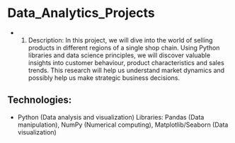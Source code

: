 # Data_Analytics_Projects
- 1. Description:
In this project, we will dive into the world of selling products in different regions of a single shop chain. Using Python libraries and data science principles, we will discover valuable insights into customer behaviour, product characteristics and sales trends. This research will help us understand market dynamics and possibly help us make strategic business decisions.

## Technologies: 
- Python (Data analysis and visualization) Libraries: Pandas (Data manipulation), NumPy (Numerical computing), Matplotlib/Seaborn (Data visualization)
